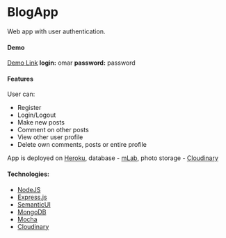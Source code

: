 # BlogApp
Web app with user authentication. 

#### Demo
<a href="https://mighty-tundra-77114.herokuapp.com/blogs" target="_blank">Demo Link</a>
**login:** omar
**password:** password

#### Features
User can:
- Register
- Login/Logout
- Make new posts
- Comment on other posts
- View other user profile
- Delete own comments, posts or entire profile

App is deployed on [Heroku], database - [mLab], photo storage - [Cloudinary]

#### Technologies: 
- [NodeJS] 
- [Express.js] 
- [SemanticUI] 
- [MongoDB]
- [Mocha] 
- [Cloudinary]


[heroku]: <https://www.heroku.com/>
[mlab]: <https://mlab.com/>
[cloudinary]: <http://cloudinary.com/>
[nodejs]: <http://nodejs.org>
[express.js]: <http://expressjs.com>
[semanticui]: <https://semantic-ui.com/>
[mongodb]: <https://www.mongodb.com/>
[mocha]: <https://mochajs.org/>
